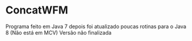 # ConcatWFM
Programa feito em Java 7 depois foi atualizado poucas rotinas para o Java 8 (Não está em MCV)
Versão não finalizada
